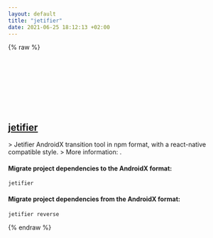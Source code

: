 ```yaml
---
layout: default
title: "jetifier"
date: 2021-06-25 18:12:13 +02:00
---
```

{% raw %}
<h2 id="jetifier">
  <a href="/en/common/jetifier.html">jetifier</a> <a href="#jetifier"><svg class="icon">
    <use href="/assets/images/unicode_sprite.svg#link" />
  </svg></a>
</h2>
> Jetifier AndroidX transition tool in npm format, with a react-native compatible style.
> More information: <https://github.com/mikehardy/jetifier>.

#### Migrate project dependencies to the AndroidX format:
```shell
jetifier
```
#### Migrate project dependencies from the AndroidX format:
```shell
jetifier reverse
```
{% endraw %}